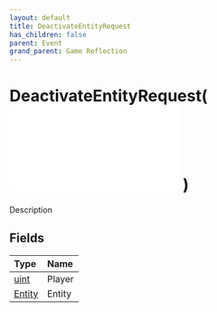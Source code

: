 ```yaml
---
layout: default
title: DeactivateEntityRequest
has_children: false
parent: Event
grand_parent: Game Reflection
---
```

# DeactivateEntityRequest( ![ EntityEventBase ](/game-reflection/events/entity_event_base.md) )
Description 

## Fields
| Type | Name |
|:-------------|:--------------|
| [uint](/game-reflection/components/uint.md) | Player |
| [Entity](/game-reflection/classes/entity.md) | Entity |

